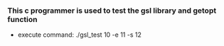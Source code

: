 ### This c programmer is used to test the gsl library and getopt function ###
* execute command: ./gsl_test 10 -e 11 -s 12
